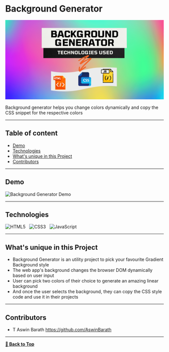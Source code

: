 # Background Generator

<p>
<img src="assets/Background Generator Cover Design.png" alt="Background Generator Cover Design" />
</p>

Background generator helps you change colors dynamically and copy the CSS snippet for the respective colors

---

## Table of content

- [Demo](#Demo)
- [Technologies](#Technologies)
- [What's unique in this Project](#whats-unique-in-this-project)
- [Contributors](#Contributors)

---

## Demo

<p>
<img src="assets/Background Generator Demo.gif" alt="Background Generator Demo" />
</p>

---

## Technologies

![HTML5](https://img.shields.io/badge/HTML5-E34F26?style=for-the-badge&logo=html5&logoColor=white)
&nbsp;
![CSS3](https://img.shields.io/badge/CSS3-1572B6?style=for-the-badge&logo=css3&logoColor=white)
&nbsp;
![JavaScript](https://img.shields.io/badge/JavaScript-323330?style=for-the-badge&logo=javascript&logoColor=F7DF1E)
&nbsp;

---

## What's unique in this Project

- Background Generator is an utility project to pick your favourite Gradient Background style
- The web app's background changes the browser DOM dynamically based on user input
- User can pick two colors of their choice to generate an amazing linear background
- And once the user selects the background, they can copy the CSS style code and use it in their projects

---

## Contributors

- T Aswin Barath <https://github.com/AswinBarath>

---

[**🔼 Back to Top**](#Background-generator)

